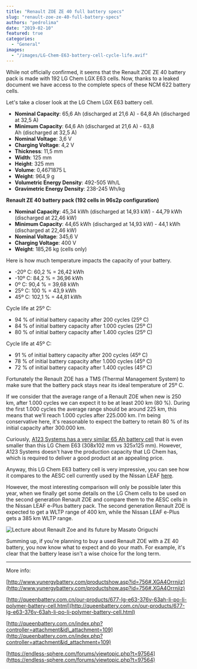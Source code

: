 ```yaml
---
title: "Renault ZOE ZE 40 full battery specs"
slug: "renault-zoe-ze-40-full-battery-specs"
authors: "pedrolima"
date: "2019-02-10"
featured: true
categories:
  - "General"
images:
  - "/images/LG-Chem-E63-battery-cell-cycle-life.avif"
---
```


While not officially confirmed, it seems that the Renault ZOE ZE 40 battery pack is made with 192 LG Chem LGX E63 cells. Now, thanks to a leaked document we have access to the complete specs of these NCM 622 battery cells.

Let's take a closer look at the LG Chem LGX E63 battery cell.

- **Nominal Capacity**: 65,6 Ah (discharged at 21,6 A) - 64,8 Ah (discharged at 32,5 A)
- **Minimum Capacity**: 64,6 Ah (discharged at 21,6 A) - 63,8 Ah (discharged at 32,5 A)
- **Nominal Voltage**: 3,6 V
- **Charging Voltage**: 4,2 V
- **Thickness**: 11,5 mm
- **Width**: 125 mm
- **Height**: 325 mm
- **Volume**: 0,4671875 L
- **Weight**: 964,9 g
- **Volumetric Energy Density**: 492-505 Wh/L
- **Gravimetric Energy Density**: 238-245 Wh/kg

**Renault ZE 40 battery pack (192 cells in 96s2p configuration)**

- **Nominal Capacity**: 45,34 kWh (discharged at 14,93 kW) - 44,79 kWh (discharged at 22,46 kW)
- **Minimum Capacity**: 44,65 kWh (discharged at 14,93 kW) - 44,1 kWh (discharged at 22,46 kW)
- **Nominal Voltage**: 345,6 V
- **Charging Voltage**: 400 V
- **Weight**: 185,26 kg (cells only)

Here is how much temperature impacts the capacity of your battery.

- -20º C: 60,2 % = 26,42 kWh
- -10º C: 84,2 % = 36,96 kWh
- 0º C: 90,4 % = 39,68 kWh
- 25º C: 100 % = 43,9 kWh
- 45º C: 102,1 % = 44,81 kWh

Cycle life at 25º C:

- 94 % of initial battery capacity after 200 cycles (25º C)
- 84 % of initial battery capacity after 1.000 cycles (25º C)
- 80 % of initial battery capacity after 1.400 cycles (25º C)

Cycle life at 45º C:

- 91 % of initial battery capacity after 200 cycles (45º C)
- 78 % of initial battery capacity after 1.000 cycles (45º C)
- 72 % of initial battery capacity after 1.400 cycles (45º C)

Fortunately the Renault ZOE has a TMS (Thermal Management System) to make sure that the battery pack stays near its ideal temperature of 25º C.

If we consider that the average range of a Renault ZOE when new is 250 km, after 1.000 cycles we can expect it to be at least 200 km (80 %). During the first 1.000 cycles the average range should be around 225 km, this means that we'll reach 1.000 cycles after 225.000 km. I'm being conservative here, it's reasonable to expect the battery to retain 80 % of its initial capacity after 300.000 km.

Curiously, [A123 Systems has a very similar 65 Ah battery cell](http://www.a123systems.com/automotive/products/cells/) that is even smaller than this LG Chem E63 (308x102 mm vs 325x125 mm). However, A123 Systems doesn't have the production capacity that LG Chem has, which is required to deliver a good product at an appealing price.

Anyway, this LG Chem E63 battery cell is very impressive, you can see how it compares to the AESC cell currently used by the Nissan LEAF [here](/2018/01/29/2018-nissan-leaf-battery-real-specs/).

However, the most interesting comparison will only be possible later this year, when we finally get some details on the LG Chem cells to be used on the second generation Renault ZOE and compare them to the AESC cells in the Nissan LEAF e-Plus battery pack. The second generation Renault ZOE is expected to get a WLTP range of 400 km, while the Nissan LEAF e-Plus gets a 385 km WLTP range.

![Lecture about Renault Zoe and its future by Masato Origuchi](images/lecture-about-renault-zoe-and-its-future-by-masato-origuchi.avif)

Summing up, if you're planning to buy a used Renault ZOE with a ZE 40 battery, you now know what to expect and do your math. For example, it's clear that the battery lease isn't a wise choice for the long term.

---

More info:

[http://www.yunergybattery.com/productshow.asp?id=756#.XGA4Orrnjiz](http://www.yunergybattery.com/productshow.asp?id=756#.XGA4Orrnjiz)

[http://queenbattery.com.cn/our-products/677-lg-e63-376v-63ah-li-po-li-polymer-battery-cell.html](http://queenbattery.com.cn/our-products/677-lg-e63-376v-63ah-li-po-li-polymer-battery-cell.html)

[http://queenbattery.com.cn/index.php?controller=attachment&id\_attachment=109](http://queenbattery.com.cn/index.php?controller=attachment&id_attachment=109)

[https://endless-sphere.com/forums/viewtopic.php?t=97564](https://endless-sphere.com/forums/viewtopic.php?t=97564)
